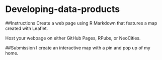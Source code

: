 # Developing-data-products
##Instructions
Create a web page using R Markdown that features a map created with Leaflet.

Host your webpage on either GitHub Pages, RPubs, or NeoCities.

##Submission
I create an interactive map with a pin and pop up of my home.

